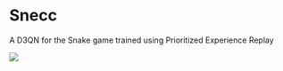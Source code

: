 # Snecc 
A D3QN for the Snake game trained using Prioritized Experience Replay

![](https://github.com/davidsvy/random_ML/tree/master/almost_rainbow/gifs/snecc.gif)
